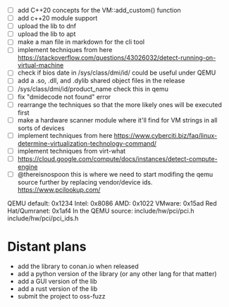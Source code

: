 - [ ] add C++20 concepts for the VM::add_custom() function
- [ ] add c++20 module support 
- [ ] upload the lib to dnf 
- [ ] upload the lib to apt 
- [ ] make a man file in markdown for the cli tool
- [ ] implement techniques from here https://stackoverflow.com/questions/43026032/detect-running-on-virtual-machine
- [ ] check if bios date in /sys/class/dmi/id/ could be useful under QEMU
- [ ] add a .so, .dll, and .dylib shared object files in the release 
- [ ] /sys/class/dmi/id/product_name check this in qemu
- [ ] fix "dmidecode not found" error
- [ ] rearrange the techniques so that the more likely ones will be executed first
- [ ] make a hardware scanner module where it'll find for VM strings in all sorts of devices
- [ ] implement techniques from here https://www.cyberciti.biz/faq/linux-determine-virtualization-technology-command/
- [ ] implement techniques from virt-what
- [ ] https://cloud.google.com/compute/docs/instances/detect-compute-engine
- [ ] @thereisnospoon this is where we need to start modifing the qemu source further by replacing vendor/device ids.
https://www.pcilookup.com/
 
QEMU default: 0x1234
Intel: 0x8086
AMD: 0x1022
VMware: 0x15ad
Red Hat/Qumranet: 0x1af4
In the QEMU source:
include/hw/pci/pci.h
include/hw/pci/pci_ids.h

# Distant plans
- add the library to conan.io when released
- add a python version of the library (or any other lang for that matter)
- add a GUI version of the lib
- add a rust version of the lib
- submit the project to oss-fuzz 

